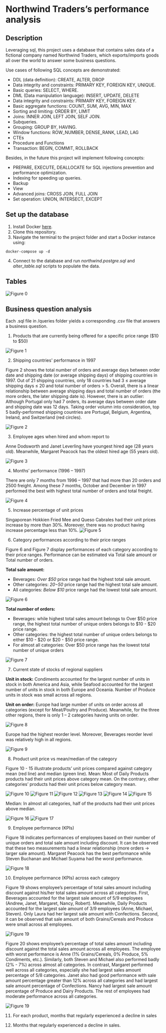 # Northwind Traders’s performance analysis 

## Description 
Leveraging sql, this project uses a database that contains sales data of a fictional company named Northwind Traders, which exports/imports goods all over the world to answer some business questions.

Use cases of following SQL concepts are demonstrated: 
- DDL (data definition): CREATE, ALTER, DROP
- Data integrity and constraints: PRIMARY KEY, FOREIGN KEY, UNIQUE.
- Basic queries: SELECT, WHERE.
- DML (Data manipulation language): INSERT, UPDATE, DELETE
- Data integrity and constraints: PRIMARY KEY, FOREIGN KEY. 
- Basic aggregate functions: COUNT, SUM, AVG, MIN, MAX
- Sorting and limiting: ORDER BY, LIMIT
- Joins: INNER JOIN, LEFT JOIN, SELF JOIN.
- Subqueries.
- Grouping: GROUP BY, HAVING.
- Window functions: ROW_NUMBER, DENSE_RANK, LEAD, LAG
- CTEs
- Procedure and Functions 
- Transaction: BEGIN, COMMIT, ROLLBACK

Besides, in the future this project will implement following concepts: 
- PREPARE, EXECUTE, DEALLOCATE for SQL injections prevention and performance optimization. 
- Indexing for speeding up queries.
- Backup 
- View
- Advanced joins: CROSS JOIN, FULL JOIN
- Set operation: UNION, INTERSECT, EXCEPT

## Set up the database
1. Install Docker [here](https://docs.docker.com/engine/install/).
2. Clone this repository.
3. Navigate the terminal to the project folder and start a Docker instance using: 
```
docker-compose up -d
```
4. Connect to the database and run _northwind.postgre.sql_ and *alter_table.sql* scripts to populate the data. 

## Tables

![Figure 0](visuals/erd.png)

## Business question analysis 
Each .sql file in /queries folder yields a corresponding .csv file that answers a business question.

1. Products that are currently being offered for a specific price range ($10 to $50)

![Figure 1](visuals/1.1.png)

2. Shipping countries' performance in 1997

Figure 2 shows the total number of orders and average days between order date and shipping date (or average shipping days) of shipping countries in 1997. Out of 21 shipping countries, only 18 countries had 3 ≤ average shipping days ≤ 20 and total number of orders > 5. 
Overall, there is a linear relationship between average shipping days and total number of orders (the more orders, the later shipping date is). However, there is an outlier: Although Portugal only had 7 orders, its average days between order date and shipping date was 12 days. Taking order volumn into consideration, top 5 badly-performed shipping countries are Portugal, Belgium, Argentina, Ireland, and Switzerland (red circles).

![Figure 2](visuals/1.2.png)

3. Employee ages when hired and whom report to

Anne Dodsworth and Janet Leverling have youngest hired age (28 years old). Meanwhile, Margaret Peacock has the oldest hired age (55 years old). 

![Figure 3](visuals/1.3.png)

4. Months’ performance (1996 – 1997)

There are only 7 months from 1996 – 1997 that had more than 20 orders and 2500 freight. Among these 7 months, October and December in 1997 performed the best with highest total number of orders and total freight. 

![Figure 4](visuals/1.4.png)

5. Increase percentage of unit prices

Singaporean Hokkien Fried Mee and Queso Cabrales had their unit prices increase by more than 30%. Moreover, there was no product having increase percentage less than 10%.
![Figure 5](visuals/1.5.png)

6. Category performances according to their price ranges

Figure 6 and Figure 7 display performances of each category according to their price ranges. Performance can be estimated via Total sale amount or Total number of orders.

__Total sale amount:__
- Beverages: _Over $50_ price range had the highest total sale amount.
- Other categories: _$20-$50_ price range had the highest total sale amount.
- All categories: _Below $10_ price range had the lowest total sale amount.

![Figure 6](visuals/1.6.png)

__Total number of orders:__

- Beverages: while highest total sales amount belongs to Over $50 price range, the highest total number of unique orders belongs to $10 - $20 price range.
- Other categories: the highest total number of unique orders belongs to either $10 - $20 or 
$20 - $50 price range.
- For almost all categories: Over $50 price range has the lowest total number of unique orders

![Figure 7](visuals/1.7.png)

7. Current state of stocks of regional suppliers

__Unit in stock:__ Condiments accounted for the largest number of units in stock in both America and Asia, while Seafood accounted for the largest number of units in stock in both Europe and Oceania.
Number of Produce units in stock was small across all regions.

__Unit on order:__ Europe had large number of units on order across all categories (except for Meat/Poultry and Produce). Meanwhile, for the three other regions, there is only 1 – 2 categories having units on order. 

![Figure 8](visuals/1.8.png)

Europe had the highest reorder level. Moreover, Beverages reorder level was relatively high in all regions. 

![Figure 9](visuals/1.9.png)

8. Product unit price vs mean/median of the category

Figure 10 - 15 illustrate products’ unit prices compared against category mean (red line) and median (green line). 
Mean: Most of Daily Products products had their unit prices above category mean. On the contrary, other categories’ products had their unit prices below category mean.

![Figure 10](visuals/1.10.png)
![Figure 11](visuals/1.11.png)
![Figure 12](visuals/1.12.png)
![Figure 13](visuals/1.13.png)
![Figure 14](visuals/1.14.png)
![Figure 15](visuals/1.15.png)

Median: In almost all categories, half of the products had their unit prices above median. 

![Figure 16](visuals/1.16.png)
![Figure 17](visuals/1.17.png)

9. Employee performance (KPIs)

Figure 18 indicates performances of employees based on their number of unique orders and total sale amount including discount. It can be observed that these two measurements had a linear relationship (more orders → larger sale amount). Margaret Peacock has the best performance while Steven Buchanan and Michael Suyama had the worst performance. 

![Figure 18](visuals/1.18.png)

10. Employee performance (KPIs) across each category

Figure 19 shows employee’s percentage of total sales amount including discount against his/her total sales amount across all categories. First, Beverages accounted for the largest sale amount of 5/9 employees (Andrew, Janet, Margaret, Nancy, Robert). Meanwhile, Daily Products accounted for the largest sale amount of 3/9 employees (Anne, Michael, Steven). Only Laura had her largest sale amount with Confections. Second, it can be observed that sale amount of both Grains/Cereals and Produce were small across all employees.

![Figure 19](visuals/1.19.png)

Figure 20 shows employee’s percentage of total sales amount including discount against the total sales amount across all employees. The employee with worst performance is Anne (1% Grains/Cereals, 0% Produce, 5% Condiments, etc.). Similarly, both Steven and Michael also performed badly (2% - 7%) across almost all categories. In contrast, Margaret performed well across all categories, especially she had largest sales amount percentage of 5/8 categories. Janet also had good performance with sale amount percentage greater than 12% across all categories and had largest sale amount percentage of Confections. Nancy had largest sale amount percentage of Produce and Dairy Products.
The rest of employees had moderate performance across all categories.

![Figure 19](visuals/1.20.png)

11. For each product, months that regularly experienced a decline in sales 

12. Months that regularly experienced a decline in sales.


